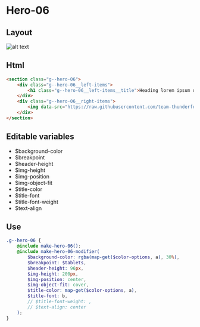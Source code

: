 # Hero-06

## Layout

![alt text][hero-06]

[hero-06]: /src/img/global-components/hero/hero-06.jpg

## Html

```html
<section class="g--hero-06">
    <div class="g--hero-06__left-items">
        <h1 class="g--hero-06__left-items__title">Heading lorem ipsum dolor</h1>
    </div>
    <div class="g--hero-06__right-items">
        <img data-src="https://raw.githubusercontent.com/team-thunderfoot/ui/main/src/img/global-components/bg-placeholder.jpg" src="/src/img/global-components/placeholder.jpg" alt="alt text" class="g--hero-06__right-items__media g--lazy-01" />
    </div>
</section>
```

## Editable variables

- $background-color
- $breakpoint
- $header-height
- $img-height
- $img-position
- $img-object-fit
- $title-color
- $title-font
- $title-font-weight
- $text-align

## Use

```scss
.g--hero-06 {
    @include make-hero-06();
    @include make-hero-06-modifier(
        $background-color: rgba(map-get($color-options, a), 30%),
        $breakpoint: $tablets,
        $header-height: 96px,
        $img-height: 200px,
        $img-position: center,
        $img-object-fit: cover,
        $title-color: map-get($color-options, a),
        $title-font: b,
        // $title-font-weight: ,
        // $text-align: center
    );
}
```
